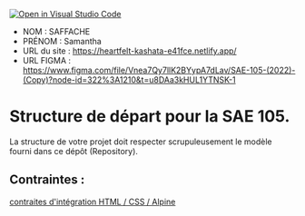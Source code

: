 [![Open in Visual Studio Code](https://classroom.github.com/assets/open-in-vscode-c66648af7eb3fe8bc4f294546bfd86ef473780cde1dea487d3c4ff354943c9ae.svg)](https://classroom.github.com/online_ide?assignment_repo_id=9701468&assignment_repo_type=AssignmentRepo)
- NOM : SAFFACHE
- PRÉNOM : Samantha
- URL du site : https://heartfelt-kashata-e41fce.netlify.app/
- URL FIGMA : https://www.figma.com/file/Vnea7Qy7llK2BYypA7dLav/SAE-105-(2022)-(Copy)?node-id=322%3A1210&t=u8DAa3kHUL1YTNSK-1

# Structure de départ pour la SAE 105.

La structure de votre projet doit respecter scrupuleusement le modèle fourni dans ce dépôt (Repository).

## Contraintes :
[contraites d'intégration HTML / CSS / Alpine](https://moodle.univ-fcomte.fr/mod/page/view.php?id=645799)
